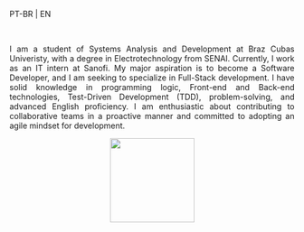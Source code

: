 
<div align="justify">
  <p>PT-BR | EN</p>
  <br>
  <p>I am a student of Systems Analysis and
Development at Braz Cubas Univeristy, with a degree in
Electrotechnology from SENAI.
Currently, I work as an IT intern at
Sanofi. My major aspiration is to
become a Software Developer, and I am
seeking to specialize in Full-Stack
development. I have solid knowledge in
programming logic, Front-end and
Back-end technologies, Test-Driven
Development (TDD), problem-solving,
and advanced English proficiency. I am
enthusiastic about contributing to
collaborative teams in a proactive
manner and committed to adopting an
agile mindset for development.
</p>
</div>
<div align="center">
  <a href="https://github.com/jonssond">
  <img height="149em" src="https://github-readme-stats.vercel.app/api/top-langs/?username=jonssond&layout=compact&langs_count=7&theme=tokyonight"/>
</div>
